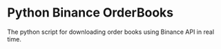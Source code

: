 # Python Binance OrderBooks
The python script for downloading order books using Binance API in real time.
